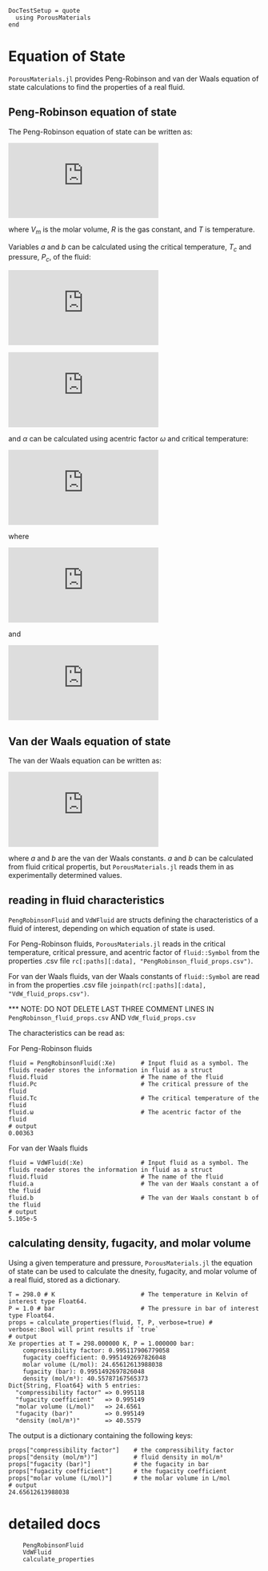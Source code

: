 ```@meta
DocTestSetup = quote
  using PorousMaterials
end
```

# Equation of State

`PorousMaterials.jl` provides Peng-Robinson and van der Waals equation of state calculations to find the properties of a real fluid.

## Peng-Robinson equation of state

The Peng-Robinson equation of state can be written as:

![PREOS](https://latex.codecogs.com/gif.latex?P%20%3D%5Cfrac%7BRT%7D%7BV%7Bm%7D-b%7D-%5Cfrac%7Ba%5Calpha%7D%7BV%7B%7Bm%7D%7D%5E%7B2%7D&plus;2bV%7Bm%7D-b%5E%7B2%7D%7D)

where $V_{m}$ is the molar volume, $R$ is the gas constant, and $T$ is temperature.

Variables $a$ and $b$ can be calculated using the critical temperature, $T_{c}$ and pressure, $P_{c}$, of the fluid:

![PREOS_a](https://latex.codecogs.com/gif.latex?a%20%5Capprox%20%5Cfrac%7B0.457235%26space%3BR%5E%7B2%7DT%20_%7Bc%7D%5E%7B2%7D%7D%7BP_%7Bc%7D%7D)

![PREOS_b](https://latex.codecogs.com/gif.latex?b%26space%3B%5Capprox%26space%3B%5Cfrac%7B0.07780%26space%3BR%26space%3B%20T_%7Bc%7D%7D%7BP_%7Bc%7D%7D)

and $\alpha$ can be calculated using acentric factor $\omega$ and critical temperature:

![PREOS_alpha](https://latex.codecogs.com/gif.latex?%5Calpha%26space%3B%3D%26space%3B%281%26plus%3B%5Ckappa%281-T_%7Br%7D%5E%7B%5Cfrac%20%7B1%7D%7B2%7D%7D%29%29%5E%7B2%7D)

where

![PREOS_kappa](https://latex.codecogs.com/gif.latex?%5Ckappa%20%5Capprox%200.37464&plus;1.54226%5Comega-0.26992%5Comega%5E%7B2%7D)

and

![PREOS_Tr](https://latex.codecogs.com/gif.latex?T_%7Br%7D%26space%3B%3D%26space%3B%5Cfrac%7BT%7D%7BT_%7Bc%7D%7D)

## Van der Waals equation of state

The van der Waals equation can be written as:

![VDWEOS](https://latex.codecogs.com/gif.latex?%28P%26space%3B%26plus%3B%26space%3B%5Cfrac%7Ba%7D%7BV%7B_%7Bm%7D%7D%5E%7B2%7D%7D%29%28V_%7Bm%7D%20%26space%3B-%26space%3Bb%29%26space%3B%3D%26space%3BRT)

where $a$ and $b$ are the van der Waals constants. $a$ and $b$ can be calculated from fluid critical propertis, but `PorousMaterials.jl` reads them in as experimentally determined values.

## reading in fluid characteristics

`PengRobinsonFluid` and `VdWFluid` are structs defining the characteristics of a fluid of interest, depending on which equation of state is used.

For Peng-Robinson fluids, `PorousMaterials.jl` reads in the critical temperature, critical pressure, and acentric factor of `fluid::Symbol` from the properties .csv file `rc[:paths][:data], "PengRobinson_fluid_props.csv")`.

For van der Waals fluids, van der Waals constants of `fluid::Symbol` are read in from the properties .csv file `joinpath(rc[:paths][:data], "VdW_fluid_props.csv")`.

*** NOTE: DO NOT DELETE LAST THREE COMMENT LINES IN `PengRobinson_fluid_props.csv` AND `VdW_fluid_props.csv`

The characteristics can be read as:

For Peng-Robinson fluids

```jldoctest; output=false
fluid = PengRobinsonFluid(:Xe)       # Input fluid as a symbol. The fluids reader stores the information in fluid as a struct
fluid.fluid                          # The name of the fluid
fluid.Pc                             # The critical pressure of the fluid
fluid.Tc                             # The critical temperature of the fluid
fluid.ω                              # The acentric factor of the fluid
# output
0.00363
```

For van der Waals fluids

```jldoctest eos; output=false
fluid = VdWFluid(:Xe)                # Input fluid as a symbol. The fluids reader stores the information in fluid as a struct
fluid.fluid                          # The name of the fluid
fluid.a                              # The van der Waals constant a of the fluid
fluid.b                              # The van der Waals constant b of the fluid
# output
5.105e-5
```

## calculating density, fugacity, and molar volume
Using a given temperature and pressure, `PorousMaterials.jl` the equation of state can be used to calculate the dnesity, fugacity, and molar volume of a real fluid, stored as a dictionary.
```jldoctest eos
T = 298.0 # K                        # The temperature in Kelvin of interest type Float64.
P = 1.0 # bar                        # The pressure in bar of interest type Float64.
props = calculate_properties(fluid, T, P, verbose=true) # verbose::Bool will print results if `true`
# output
Xe properties at T = 298.000000 K, P = 1.000000 bar:
	compressibility factor: 0.995117906779058
	fugacity coefficient: 0.9951492697826048
	molar volume (L/mol): 24.65612613988038
	fugacity (bar): 0.9951492697826048
	density (mol/m³): 40.55787167565373
Dict{String, Float64} with 5 entries:
  "compressibility factor" => 0.995118
  "fugacity coefficient"   => 0.995149
  "molar volume (L/mol)"   => 24.6561
  "fugacity (bar)"         => 0.995149
  "density (mol/m³)"       => 40.5579
```

The output is a dictionary containing the following keys:
```jldoctest eos; output=false
props["compressibility factor"]    # the compressibility factor
props["density (mol/m³)"]          # fluid density in mol/m³
props["fugacity (bar)"]            # the fugacity in bar
props["fugacity coefficient"]      # the fugacity coefficient
props["molar volume (L/mol)"]      # the molar volume in L/mol
# output
24.65612613988038
```

# detailed docs

```@docs
    PengRobinsonFluid
    VdWFluid
    calculate_properties
```

